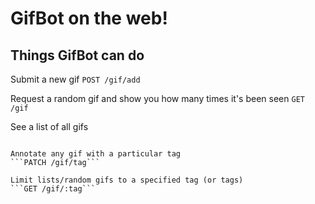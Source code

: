 # GifBot on the web!

## Things GifBot can do

Submit a new gif
```POST /gif/add```

Request a random gif and show you how many times it's been seen
```GET /gif```

See a list of all gifs
```GET /gif/all

Annotate any gif with a particular tag
```PATCH /gif/tag```

Limit lists/random gifs to a specified tag (or tags)
```GET /gif/:tag```
